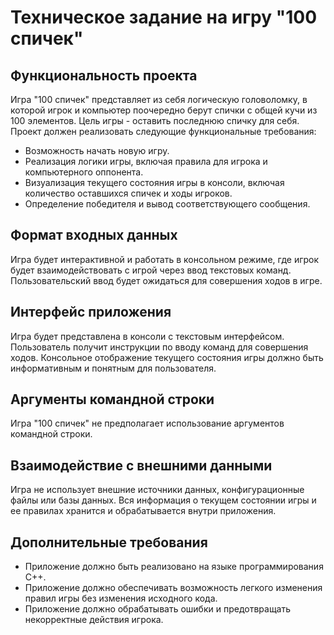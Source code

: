 # Техническое задание на игру "100 спичек"

## Функциональность проекта

Игра "100 спичек" представляет из себя логическую головоломку, в которой игрок и компьютер поочередно берут спички с общей кучи из 100 элементов. Цель игры - оставить последнюю спичку для себя. Проект должен реализовать следующие функциональные требования:

- Возможность начать новую игру.
- Реализация логики игры, включая правила для игрока и компьютерного оппонента.
- Визуализация текущего состояния игры в консоли, включая количество оставшихся спичек и ходы игроков.
- Определение победителя и вывод соответствующего сообщения.

## Формат входных данных

Игра будет интерактивной и работать в консольном режиме, где игрок будет взаимодействовать с игрой через ввод текстовых команд. Пользовательский ввод будет ожидаться для совершения ходов в игре.

## Интерфейс приложения

Игра будет представлена в консоли с текстовым интерфейсом. Пользователь получит инструкции по вводу команд для совершения ходов. Консольное отображение текущего состояния игры должно быть информативным и понятным для пользователя.

## Аргументы командной строки

Игра "100 спичек" не предполагает использование аргументов командной строки.

## Взаимодействие с внешними данными

Игра не использует внешние источники данных, конфигурационные файлы или базы данных. Вся информация о текущем состоянии игры и ее правилах хранится и обрабатывается внутри приложения.

## Дополнительные требования

- Приложение должно быть реализовано на языке программирования C++.
- Приложение должно обеспечивать возможность легкого изменения правил игры без изменения исходного кода.
- Приложение должно обрабатывать ошибки и предотвращать некорректные действия игрока.
